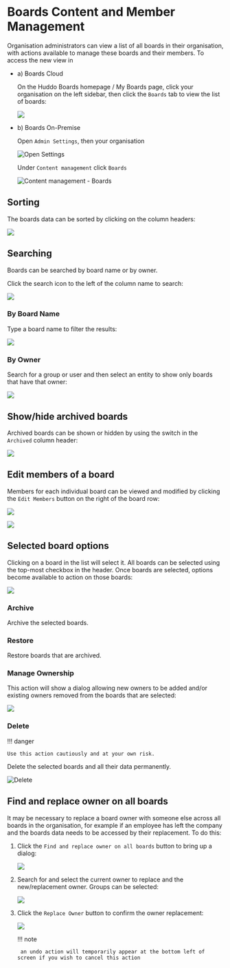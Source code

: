 # Boards Content and Member Management

Organisation administrators can view a list of all boards in their organisation, with actions available to manage these boards and their members.  To access the new view in

- a) Boards Cloud

    On the Huddo Boards homepage / My Boards page, click your organisation on the left sidebar, then click the `Boards` tab to view the list of boards:

    ![](img/manage-boards-cloud.png)

- b) Boards On-Premise

    Open `Admin Settings`, then your organisation

    ![Open Settings](img/settings.png)

    Under `Content management` click `Boards`

    ![Content management - Boards](img/manage-boards-on-prem.png)

## Sorting
The boards data can be sorted by clicking on the column headers:

![](img/manage-boards-sorting.png)

## Searching
Boards can be searched by board name or by owner.

Click the search icon to the left of the column name to search:

![](img/manage-boards-search1.png)

### By Board Name
Type a board name to filter the results:

![](img/manage-boards-search-name.png)

### By Owner
Search for a group or user and then select an entity to show only boards that have that owner:

![](img/manage-boards-search-owner.png)


## Show/hide archived boards
Archived boards can be shown or hidden by using the switch in the `Archived` column header:

![](img/manage-boards-archived.png)

## Edit members of a board
Members for each individual board can be viewed and modified by clicking the `Edit Members` button on the right of the board row:

![](img/manage-boards-edit-members1.png)

![](img/manage-boards-edit-members2.png)

## Selected board options
Clicking on a board in the list will select it. All boards can be selected using the top-most checkbox in the header. 
Once boards are selected, options become available to action on those boards:

![](img/manage-boards-selected-options.png)

### Archive
Archive the selected boards.

### Restore 
Restore boards that are archived.

### Manage Ownership
This action will show a dialog allowing new owners to be added and/or existing owners removed from the boards that are selected:

![](img/manage-boards-manage-ownership.png)

### Delete

!!! danger

    Use this action cautiously and at your own risk.

Delete the selected boards and all their data permanently.

![Delete](img/manage-boards-delete.png)

## Find and replace owner on all boards
It may be necessary to replace a board owner with someone else across all boards in the organisation, for example if an employee has left the company and the boards data needs to be accessed by their replacement. To do this:

1. Click the `Find and replace owner on all boards` button to bring up a dialog:

    ![](img/manage-boards-replace-owner-btn.png)

1. Search for and select the current owner to replace and the new/replacement owner. Groups can be selected:

    ![](img/manage-boards-replace-owner.png)

1. Click the `Replace Owner` button to confirm the owner replacement:

    ![](img/manage-boards-replace-owner-confirm.png)

    !!! note

        an undo action will temporarily appear at the bottom left of screen if you wish to cancel this action

